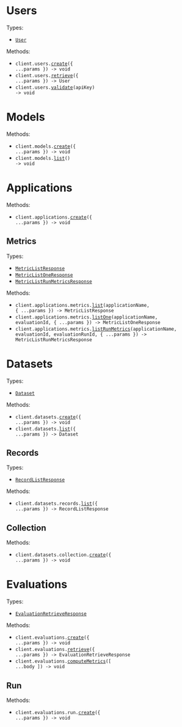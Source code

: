 # Users

Types:

- <code><a href="./src/resources/users.ts">User</a></code>

Methods:

- <code title="post /v1/user">client.users.<a href="./src/resources/users.ts">create</a>({ ...params }) -> void</code>
- <code title="get /v1/user">client.users.<a href="./src/resources/users.ts">retrieve</a>({ ...params }) -> User</code>
- <code title="get /v1/api-key/{api_key}/validate">client.users.<a href="./src/resources/users.ts">validate</a>(apiKey) -> void</code>

# Models

Methods:

- <code title="post /v1/model">client.models.<a href="./src/resources/models.ts">create</a>({ ...params }) -> void</code>
- <code title="get /v1/list-model-types">client.models.<a href="./src/resources/models.ts">list</a>() -> void</code>

# Applications

Methods:

- <code title="post /v1/application">client.applications.<a href="./src/resources/applications/applications.ts">create</a>({ ...params }) -> void</code>

## Metrics

Types:

- <code><a href="./src/resources/applications/metrics.ts">MetricListResponse</a></code>
- <code><a href="./src/resources/applications/metrics.ts">MetricListOneResponse</a></code>
- <code><a href="./src/resources/applications/metrics.ts">MetricListRunMetricsResponse</a></code>

Methods:

- <code title="get /v1/application/{application_name}/evaluations/metrics">client.applications.metrics.<a href="./src/resources/applications/metrics.ts">list</a>(applicationName, { ...params }) -> MetricListResponse</code>
- <code title="get /v1/application/{application_name}/evaluations/{evaluation_id}/metrics">client.applications.metrics.<a href="./src/resources/applications/metrics.ts">listOne</a>(applicationName, evaluationId, { ...params }) -> MetricListOneResponse</code>
- <code title="get /v1/application/{application_name}/evaluations/{evaluation_id}/run/{evaluation_run_id}/metrics">client.applications.metrics.<a href="./src/resources/applications/metrics.ts">listRunMetrics</a>(applicationName, evaluationId, evaluationRunId, { ...params }) -> MetricListRunMetricsResponse</code>

# Datasets

Types:

- <code><a href="./src/resources/datasets/datasets.ts">Dataset</a></code>

Methods:

- <code title="post /v1/dataset">client.datasets.<a href="./src/resources/datasets/datasets.ts">create</a>({ ...params }) -> void</code>
- <code title="get /v1/dataset">client.datasets.<a href="./src/resources/datasets/datasets.ts">list</a>({ ...params }) -> Dataset</code>

## Records

Types:

- <code><a href="./src/resources/datasets/records.ts">RecordListResponse</a></code>

Methods:

- <code title="get /v1/dataset-records">client.datasets.records.<a href="./src/resources/datasets/records.ts">list</a>({ ...params }) -> RecordListResponse</code>

## Collection

Methods:

- <code title="post /v1/dataset-collection">client.datasets.collection.<a href="./src/resources/datasets/collection.ts">create</a>({ ...params }) -> void</code>

# Evaluations

Types:

- <code><a href="./src/resources/evaluations/evaluations.ts">EvaluationRetrieveResponse</a></code>

Methods:

- <code title="post /v1/evaluation">client.evaluations.<a href="./src/resources/evaluations/evaluations.ts">create</a>({ ...params }) -> void</code>
- <code title="get /v1/evaluations">client.evaluations.<a href="./src/resources/evaluations/evaluations.ts">retrieve</a>({ ...params }) -> EvaluationRetrieveResponse</code>
- <code title="post /v1/save-compute-metrics">client.evaluations.<a href="./src/resources/evaluations/evaluations.ts">computeMetrics</a>([ ...body ]) -> void</code>

## Run

Methods:

- <code title="post /v1/evaluation-run">client.evaluations.run.<a href="./src/resources/evaluations/run.ts">create</a>({ ...params }) -> void</code>
